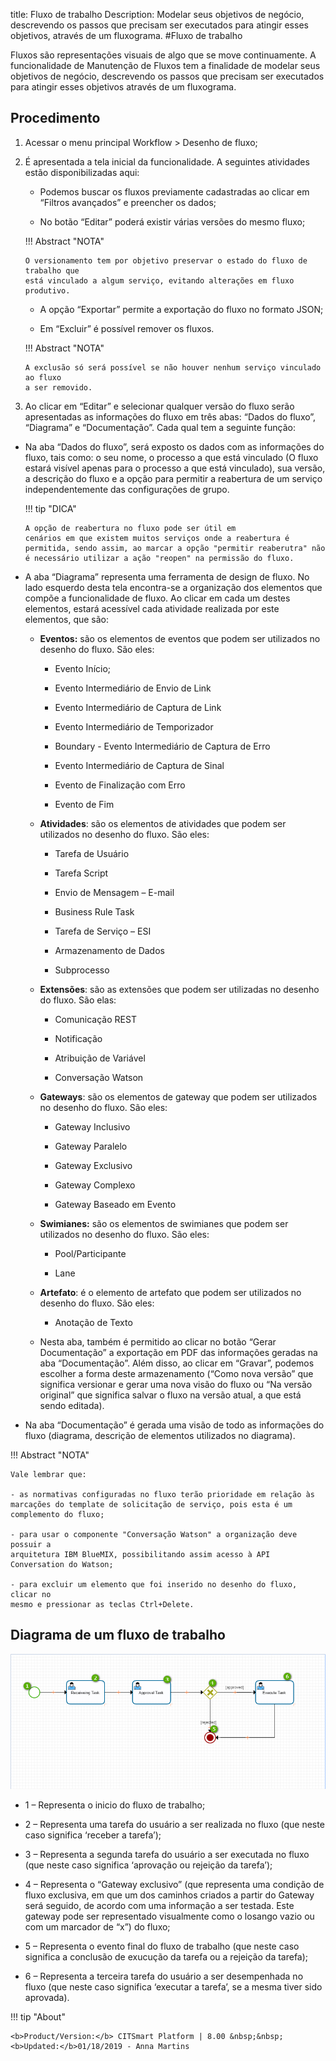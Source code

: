 title: Fluxo de trabalho
Description: Modelar seus objetivos de negócio, descrevendo os passos que precisam ser executados para atingir esses objetivos, através de um fluxograma.
#Fluxo de trabalho

Fluxos são representações visuais de algo que se move continuamente.
A funcionalidade de Manutenção de Fluxos tem a finalidade de modelar seus
objetivos de negócio, descrevendo os passos que precisam ser executados para
atingir esses objetivos através de um fluxograma.

Procedimento
------------

1.  Acessar o menu principal Workflow \> Desenho de fluxo;

2.  É apresentada a tela inicial da funcionalidade. A seguintes atividades estão
    disponibilizadas aqui:

    -  Podemos buscar os fluxos previamente cadastradas ao clicar em “Filtros
        avançados” e preencher os dados;

    -  No botão “Editar” poderá existir várias versões do mesmo fluxo;

    !!! Abstract "NOTA"

        O versionamento tem por objetivo preservar o estado do fluxo de trabalho que
        está vinculado a algum serviço, evitando alterações em fluxo produtivo.  
        
     -  A opção “Exportar” permite a exportação do fluxo no formato JSON;

     -  Em “Excluir” é possível remover os fluxos.

    !!! Abstract "NOTA"

        A exclusão só será possível se não houver nenhum serviço vinculado ao fluxo
        a ser removido.  
        
3.  Ao clicar em “Editar” e selecionar qualquer versão do fluxo serão
    apresentadas as informações do fluxo em três abas: “Dados do fluxo”,
    “Diagrama” e “Documentação”. Cada qual tem a seguinte função:

-   Na aba “Dados do fluxo”, será exposto os dados com as informações do fluxo,
    tais como: o seu nome, o processo a que está vinculado (O fluxo estará
    visível apenas para o processo a que está vinculado), sua versão, a
    descrição do fluxo e a opção para permitir a reabertura de um serviço
    independentemente das configurações de grupo.

    !!! tip "DICA"

        A opção de reabertura no fluxo pode ser útil em
        cenários em que existem muitos serviços onde a reabertura é permitida, sendo assim, ao marcar a opção "permitir reaberutra" não         é necessário utilizar a ação "reopen" na permissão do fluxo.

-   A aba “Diagrama” representa uma ferramenta de design de fluxo. No lado esquerdo
    desta tela encontra-se a organização dos elementos que compõe a
    funcionalidade de fluxo. Ao clicar em cada um destes elementos, estará
    acessível cada atividade realizada por este elementos, que são:

    -   **Eventos:** são os elementos de eventos que podem ser utilizados no
        desenho do fluxo. São eles:

        -   Evento Início;

        -   Evento Intermediário de Envio de Link

        -   Evento Intermediário de Captura de Link

        -   Evento Intermediário de Temporizador

        -   Boundary - Evento Intermediário de Captura de Erro

        -   Evento Intermediário de Captura de Sinal

        -   Evento de Finalização com Erro

        -   Evento de Fim

    -   **Atividades**: são os elementos de atividades que podem ser utilizados
        no desenho do fluxo. São eles:

        -   Tarefa de Usuário

        -   Tarefa Script

        -   Envio de Mensagem – E-mail

        -   Business Rule Task

        -   Tarefa de Serviço – ESI

        -   Armazenamento de Dados

        -   Subprocesso

    -   **Extensões**: são as extensões que podem ser utilizadas no desenho do
        fluxo. São elas:

        -   Comunicação REST

        -   Notificação

        -   Atribuição de Variável

        -   Conversação Watson

    -   **Gateways**: são os elementos de gateway que podem ser utilizados no
        desenho do fluxo. São eles:

        -   Gateway Inclusivo

        -   Gateway Paralelo

        -   Gateway Exclusivo

        -   Gateway Complexo

        -   Gateway Baseado em Evento

    -   **Swimianes:** são os elementos de swimianes que podem ser utilizados no
        desenho do fluxo. São eles:

        -   Pool/Participante

        -   Lane

    -   **Artefato**: é o elemento de artefato que podem ser utilizados no
        desenho do fluxo. São eles:

        -   Anotação de Texto

    -   Nesta aba, também é permitido ao clicar no botão “Gerar Documentação” a
        exportação em PDF das informações geradas na aba “Documentação”. Além
        disso, ao clicar em “Gravar”, podemos escolher a forma deste
        armazenamento (“Como nova versão” que significa versionar e gerar uma
        nova visão do fluxo ou “Na versão original” que significa salvar o fluxo
        na versão atual, a que está sendo editada).

-   Na aba “Documentação” é gerada uma visão de todo as informações do fluxo
    (diagrama, descrição de elementos utilizados no diagrama).

!!! Abstract "NOTA"

    Vale lembrar que:

    - as normativas configuradas no fluxo terão prioridade em relação às
    marcações do template de solicitação de serviço, pois esta é um complemento do fluxo;

    - para usar o componente "Conversação Watson" a organização deve possuir a
    arquitetura IBM BlueMIX, possibilitando assim acesso à API Conversation do Watson;

    - para excluir um elemento que foi inserido no desenho do fluxo, clicar no
    mesmo e pressionar as teclas Ctrl+Delete.

Diagrama de um fluxo de trabalho
-------------------------------------

![Diagrama do Fluxo](images/flow-diagram.png)


-   1 – Representa o inicio do fluxo de trabalho;

-   2 – Representa uma tarefa do usuário a ser realizada no fluxo (que neste
    caso significa ‘receber a tarefa’);

-   3 – Representa a segunda tarefa do usuário a ser executada no fluxo (que
    neste caso significa ‘aprovação ou rejeição da tarefa’);

-   4 – Representa o “Gateway exclusivo” (que representa uma condição de fluxo
    exclusiva, em que um dos caminhos criados a partir do Gateway será seguido,
    de acordo com uma informação a ser testada. Este gateway pode ser
    representado visualmente como o losango vazio ou com um marcador de “x”) do
    fluxo;
	
-   5 – Representa o evento final do fluxo de trabalho (que neste caso significa
    a conclusão de exucução da tarefa ou a rejeição da tarefa);	

-   6 – Representa a terceira tarefa do usuário a ser desempenhada no fluxo (que
    neste caso significa ‘executar a tarefa’, se a mesma tiver sido aprovada).


!!! tip "About"

    <b>Product/Version:</b> CITSmart Platform | 8.00 &nbsp;&nbsp;
    <b>Updated:</b>01/18/2019 - Anna Martins
